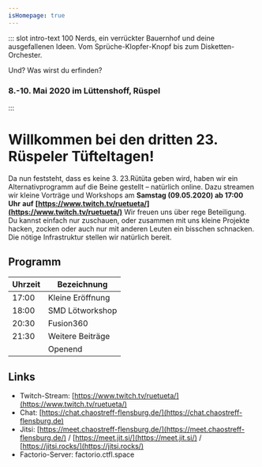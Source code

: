 ```yaml
---
isHomepage: true
---
```


::: slot intro-text
100 Nerds, ein verrückter Bauernhof und deine ausgefallenen Ideen. Vom Sprüche-Klopfer-Knopf bis zum Disketten-Orchester.   
   
Und? Was wirst du erfinden?
### 8.-10. Mai 2020 im Lüttenshoff, Rüspel
:::


# Willkommen bei den dritten 23. Rüspeler Tüfteltagen!

Da nun feststeht, dass es keine 3. 23.Rütüta geben wird, haben wir ein Alternativprogramm auf die Beine gestellt – natürlich online. Dazu streamen wir kleine Vorträge und Workshops am
**Samstag (09.05.2020) ab 17:00 Uhr**
**auf**
**[https://www.twitch.tv/ruetueta/](https://www.twitch.tv/ruetueta/)**
Wir freuen uns über rege Beteiligung. Du kannst einfach nur zuschauen, oder zusammen mit uns kleine Projekte hacken, zocken oder auch nur mit anderen Leuten ein bisschen schnacken. Die nötige Infrastruktur stellen wir natürlich bereit.

## Programm
| Uhrzeit| Bezeichnung |
|--------|-------------|
|17:00| Kleine Eröffnung|
|18:00| SMD Lötworkshop |
|20:30| Fusion360 |
|21:30| Weitere Beiträge|
||Openend|

## Links
- Twitch-Stream: [https://www.twitch.tv/ruetueta/](https://www.twitch.tv/ruetueta/)
- Chat: [https://chat.chaostreff-flensburg.de/](https://chat.chaostreff-flensburg.de)
- Jitsi: [https://meet.chaostreff-flensburg.de/](https://meet.chaostreff-flensburg.de/) / [https://meet.jit.si/](https://meet.jit.si/) / [https://jitsi.rocks/](https://jitsi.rocks/)
- Factorio-Server: factorio.ctfl.space

